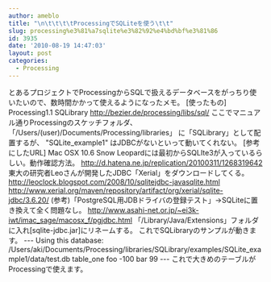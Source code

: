 ```yaml
---
author: ameblo
title: "\n\t\t\t\tProcessingでSQLiteを使う\t\t"
slug: processing%e3%81%a7sqlite%e3%82%92%e4%bd%bf%e3%81%86
id: 3935
date: '2010-08-19 14:47:03'
layout: post
categories:
  - Processing
---
```


とあるプロジェクトでProcessingからSQLで扱えるデータベースをがっちり使いたいので、数時間かかって使えるようになったメモ。 [使ったもの] Processing1.1 SQLibrary http://bezier.de/processing/libs/sql/ ここでマニュアル通りProcessingのスケッチフォルダ、 「/Users/(user)/Documents/Processing/libraries」 に「SQLibrary」として配置するが、 "SQLite_example1" はJDBCがないといって動いてくれない。 [参考にしたURL] Mac OSX 10.6 Snow Leopardには最初からSQLIte3が入っているらしい。動作確認方法。 http://d.hatena.ne.jp/replication/20100311/1268319642 東大の研究者Leoさんが開発したJDBC「Xerial」をダウンロードしてくる。 http://leoclock.blogspot.com/2008/10/sqlitejdbc-javasqlite.html http://www.xerial.org/maven/repository/artifact/org/xerial/sqlite-jdbc/3.6.20/ (参考)「PostgreSQL用JDBドライバの登録テスト」→SQLiteに置き換えて全く問題なし。 http://www.asahi-net.or.jp/~ei3k-iwt/imac_sage/macosx_f/pgjdbc.html 「/Library/Java/Extensions」フォルダに入れ[sqlite-jdbc.jar]にリネームする。 これでSQLibraryのサンプルが動きます。 --- Using this database: /Users/aki/Documents/Processing/libraries/SQLibrary/examples/SQLite_example1/data/test.db table_one foo -100 bar 99 --- これで大きめのテーブルがProcessingで使えます。
